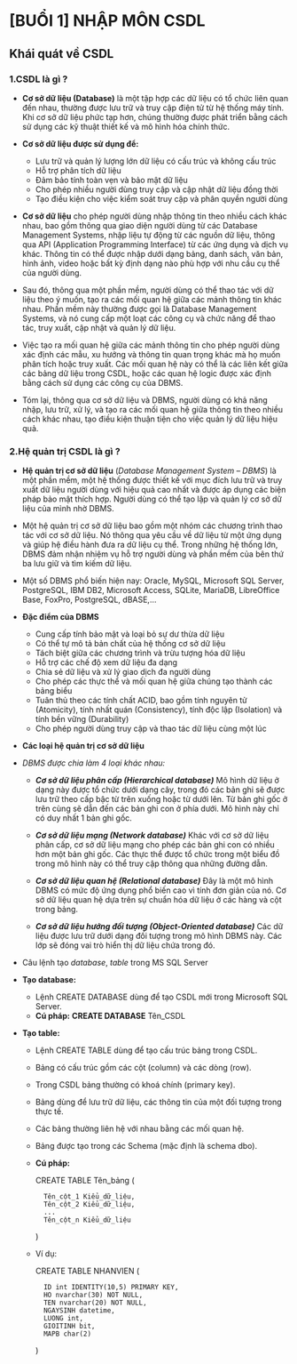 # [BUỔI 1] NHẬP MÔN CSDL
## Khái quát về CSDL

### 1.CSDL là gì ?
- **Cơ sở dữ liệu (Database)** là một tập hợp các dữ liệu có tổ chức liên quan đến nhau, thường được lưu trữ và truy cập điện tử từ hệ thống máy tính. Khi cơ sở dữ liệu phức tạp hơn, chúng thường được phát triển bằng cách sử dụng các kỹ thuật thiết kế và mô hình hóa chính thức.
- **Cơ sở dữ liệu được sử dụng để:**
    - Lưu trữ và quản lý lượng lớn dữ liệu có cấu trúc và không cấu trúc
    - Hỗ trợ phân tích dữ liệu
    - Đảm bảo tính toàn vẹn và bảo mật dữ liệu
    - Cho phép nhiều người dùng truy cập và cập nhật dữ liệu đồng thời
    - Tạo điều kiện cho việc kiểm soát truy cập và phân quyền người dùng
- **Cơ sở dữ liệu** cho phép người dùng nhập thông tin theo nhiều cách khác nhau, bao gồm thông qua giao diện người dùng từ các Database Management Systems, nhập liệu tự động từ các nguồn dữ liệu, thông qua API (Application Programming Interface) từ các ứng dụng và dịch vụ khác. Thông tin có thể được nhập dưới dạng bảng, danh sách, văn bản, hình ảnh, video hoặc bất kỳ định dạng nào phù hợp với nhu cầu cụ thể của người dùng.

- Sau đó, thông qua một phần mềm, người dùng có thể thao tác với dữ liệu theo ý muốn, tạo ra các mối quan hệ giữa các mảnh thông tin khác nhau. Phần mềm này thường được gọi là Database Management Systems, và nó cung cấp một loạt các công cụ và chức năng để thao tác, truy xuất, cập nhật và quản lý dữ liệu.

- Việc tạo ra mối quan hệ giữa các mảnh thông tin cho phép người dùng xác định các mẫu, xu hướng và thông tin quan trọng khác mà họ muốn phân tích hoặc truy xuất. Các mối quan hệ này có thể là các liên kết giữa các bảng dữ liệu trong CSDL, hoặc các quan hệ logic được xác định bằng cách sử dụng các công cụ của DBMS.

- Tóm lại, thông qua cơ sở dữ liệu và DBMS, người dùng có khả năng nhập, lưu trữ, xử lý, và tạo ra các mối quan hệ giữa thông tin theo nhiều cách khác nhau, tạo điều kiện thuận tiện cho việc quản lý dữ liệu hiệu quả. 

### 2.Hệ quản trị CSDL là gì ?

- **Hệ quản trị cơ sở dữ liệu** (*Database Management System – DBMS*) là một phần mềm, một hệ thống được thiết kế với mục đích lưu trữ và truy xuất dữ liệu người dùng với hiệu quả cao nhất và được áp dụng các biện pháp bảo mật thích hợp. Người dùng có thể tạo lập và quản lý cơ sở dữ liệu của mình nhờ DBMS. 

- Một hệ quản trị cơ sở dữ liệu bao gồm một nhóm các chương trình thao tác với cơ sở dữ liệu. Nó thông qua yêu cầu về dữ liệu từ một ứng dụng và giúp hệ điều hành đưa ra dữ liệu cụ thể. Trong những hệ thống lớn, DBMS đảm nhận nhiệm vụ hỗ trợ người dùng và phần mềm của bên thứ ba lưu giữ và tìm kiếm dữ liệu. 

- Một số DBMS phổ biến hiện nay: Oracle, MySQL, Microsoft SQL Server,  PostgreSQL, IBM DB2, Microsoft Access, SQLite, MariaDB, LibreOffice Base, FoxPro, PostgreSQL, dBASE,…

- **Đặc điểm của DBMS**
    - Cung cấp tính bảo mật và loại bỏ sự dư thừa dữ liệu
    - Có thể tự mô tả bản chất của hệ thống cơ sở dữ liệu
    - Tách biệt giữa các chương trình và trừu tượng hóa dữ liệu
    - Hỗ trợ các chế độ xem dữ liệu đa dạng
    - Chia sẻ dữ liệu và xử lý giao dịch đa người dùng
    - Cho phép các thực thể và mối quan hệ giữa chúng tạo thành các bảng biểu
    - Tuân thủ theo các tính chất ACID, bao gồm tính nguyên tử (Atomicity), tính nhất quán (Consistency), tính độc lập (Isolation) và tính bền vững (Durability)
    - Cho phép người dùng truy cập và thao tác dữ liệu cùng một lúc
- **Các loại hệ quản trị cơ sở dữ liệu**
- *DBMS được chia làm 4 loại khác nhau:* 
    - ***Cơ sở dữ liệu phân cấp (Hierarchical database)***
        Mô hình dữ liệu ở dạng này được tổ chức dưới dạng cây, trong đó các bản ghi sẽ được lưu trữ theo cấp bậc từ trên xuống hoặc từ dưới lên. Từ bản ghi gốc ở trên cùng sẽ dẫn đến các bản ghi con ở phía dưới. Mô hình này chỉ có duy nhất 1 bản ghi gốc. 

    - ***Cơ sở dữ liệu mạng (Network database)***
        Khác với cơ sở dữ liệu phân cấp, cơ sở dữ liệu mạng cho phép các bản ghi con có nhiều hơn một bản ghi gốc. Các thực thể  được tổ chức trong một biểu đồ trong mô hình này có thể truy cập thông qua những đường dẫn. 

    - ***Cơ sở dữ liệu quan hệ (Relational database)***
        Đây là một mô hình DBMS có mức độ ứng dụng phổ biến cao vì tính đơn giản của nó. Cơ sở dữ liệu quan hệ dựa trên sự chuẩn hóa dữ liệu ở các hàng và cột trong bảng. 

    - ***Cơ sở dữ liệu hướng đối tượng (Object-Oriented database)***
        Các dữ liệu được lưu trữ dưới dạng đối tượng trong mô hình DBMS này. Các lớp sẽ đóng vai trò hiển thị dữ liệu chứa trong đó.
+ Câu lệnh tạo *database*, *table* trong MS SQL Server
- **Tạo database:**
    - Lệnh CREATE DATABASE dùng để tạo CSDL mới trong Microsoft SQL Server.
    - **Cú pháp:**
        **CREATE DATABASE** Tên_CSDL

- **Tạo table:**
    - Lệnh CREATE TABLE dùng để tạo cấu trúc bảng trong CSDL.
    - Bảng có cấu trúc gồm các cột (column) và các dòng (row).
    - Trong CSDL bảng thường có khoá chính (primary key).
    - Bảng dùng để lưu trữ dữ liệu, các thông tin của một đối tượng trong thực tế.
    - Các bảng thường liên hệ với nhau bằng các mối quan hệ.
    - Bảng được tạo trong các Schema (mặc định là schema dbo).
    - **Cú pháp:**

        CREATE TABLE Tên_bảng
        (

            Tên_cột_1 Kiểu_dữ_liệu,
            Tên_cột_2 Kiểu_dữ_liệu,
            ...
            Tên_cột_n Kiểu_dữ_liệu
        )
        
    - Ví dụ: 
        
        CREATE TABLE NHANVIEN
        (

            ID int IDENTITY(10,5) PRIMARY KEY,
            HO nvarchar(30) NOT NULL,
            TEN nvarchar(20) NOT NULL,
            NGAYSINH datetime,
            LUONG int,
            GIOITINH bit,
            MAPB char(2)
        )
        
